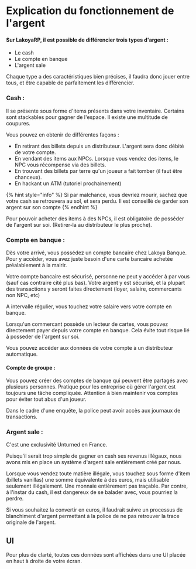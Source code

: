# Explication du fonctionnement de l'argent

#### Sur LakoyaRP, il est possible de différencier trois types d'argent :

* Le cash
* Le compte en banque
* L'argent sale

Chaque type a des caractéristiques bien précises, il faudra donc jouer entre tous, et être capable de parfaitement les différencier.

### Cash :

Il se présente sous forme d'items présents dans votre inventaire. Certains sont stackables pour gagner de l'espace. Il existe une multitude de coupures.

Vous pouvez en obtenir de différentes façons :

* En retirant des billets depuis un distributeur. L'argent sera donc débité de votre compte.
* En vendant des items aux NPCs. Lorsque vous vendez des items, le NPC vous récompense via des billets.
* En trouvant des billets par terre qu'un joueur a fait tomber \(il faut être chanceux\).
* En hackant un ATM \(tutoriel prochainement\)

{% hint style="info" %}
Si par malchance, vous devriez mourir, sachez que votre cash se retrouvera au sol, et sera perdu. Il est conseillé de garder son argent sur son compte
{% endhint %}

Pour pouvoir acheter des items à des NPCs, il est obligatoire de posséder de l'argent sur soi. \(Retirer-la au distributeur le plus proche\).

### Compte en banque :

Dès votre arrivé, vous possédez un compte bancaire chez Lakoya Banque. Pour y accéder, vous avez juste besoin d'une carte bancaire achetée préalablement à la mairir.

Votre compte bancaire est sécurisé, personne ne peut y accéder à par vous \(sauf cas contraire cité plus bas\). Votre argent y est sécurisé, et la plupart des transactions y seront faites directement \(loyer, salaire, commercants non NPC, etc\)

A intervalle régulier, vous touchez votre salaire vers votre compte en banque.

Lorsqu'un commercant possède un lecteur de cartes, vous pouvez directement payer depuis votre compte en banque. Cela évite tout risque lié à posseder de l'argent sur soi.

Vous pouvez accéder aux données de votre compte à un distributeur automatique.

#### Compte de groupe :

Vous pouvez créer des comptes de banque qui peuvent être partagés avec plusieurs personnes. Pratique pour les entreprise où gérer l'argent est toujours une tâche compliquée. Attention à bien maintenir vos comptes pour éviter tout abus d'un joueur.

Dans le cadre d'une enquête, la police peut avoir accès aux journaux de transactions.

### Argent sale :

C'est une exclusivité Unturned en France.

Puisqu'il serait trop simple de gagner en cash ses revenus illégaux, nous avons mis en place un système d'argent sale entièrement créé par nous.

Lorsque vous vendez toute matière illégale, vous touchez sous forme d'item \(billets vanillas\) une somme équivalente à des euros, mais utilisable seulement illégalement. Une monnaie entièrement pas traçable. Par contre, à l'instar du cash, il est dangereux de se balader avec, vous pourriez la perdre.

Si vous souhaitez la convertir en euros, il faudrait suivre un processus de blanchiment d'argent permettant à la police de ne pas retrouver la trace originale de l'argent.

## UI

Pour plus de clarté, toutes ces données sont affichées dans une UI placée en haut à droite de votre écran.

